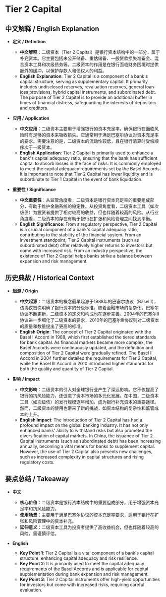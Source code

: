 # Tier 2 Capital

## 中文解释 / English Explanation

* **定义 / Definition**  
  - **中文解释**：二级资本（Tier 2 Capital）是银行资本结构中的一部分，属于补充资本。它主要包括未公开储备、重估储备、一般贷款损失准备金、混合资本工具和次级债务等。二级资本的作用是在银行面临财务困境时提供额外的缓冲，以保护存款人和债权人的利益。  
  - **English Explanation**: Tier 2 Capital is a component of a bank's capital structure, serving as supplementary capital. It primarily includes undisclosed reserves, revaluation reserves, general loan-loss provisions, hybrid capital instruments, and subordinated debt. The purpose of Tier 2 Capital is to provide an additional buffer in times of financial distress, safeguarding the interests of depositors and creditors.

* **应用 / Application**  
  - **中文应用**：二级资本主要用于增强银行的资本充足率，确保银行在面临风险时有足够的资本来吸收损失。它通常用于满足巴塞尔协议对资本充足率的要求。需要注意的是，二级资本的流动性较低，且在银行清算时受偿顺序次于一级资本。  
  - **English Application**: Tier 2 Capital is primarily used to enhance a bank's capital adequacy ratio, ensuring that the bank has sufficient capital to absorb losses in the face of risks. It is commonly employed to meet the capital adequacy requirements set by the Basel Accords. It is important to note that Tier 2 Capital has lower liquidity and is subordinate to Tier 1 Capital in the event of bank liquidation.

* **重要性 / Significance**  
  - **中文重要性**：从监管角度看，二级资本是银行资本充足率的重要组成部分，有助于维护金融系统的稳定性。从投资角度看，二级资本工具（如次级债）为投资者提供了相对较高的收益，但也伴随着较高的风险。从行业角度看，二级资本的存在有助于银行在扩张和风险管理之间找到平衡。  
  - **English Significance**: From a regulatory perspective, Tier 2 Capital is a crucial component of a bank's capital adequacy ratio, contributing to the stability of the financial system. From an investment standpoint, Tier 2 Capital instruments (such as subordinated debt) offer relatively higher returns to investors but come with increased risk. From an industry perspective, the existence of Tier 2 Capital helps banks strike a balance between expansion and risk management.

## 历史典故 / Historical Context

* **起源 / Origin**  
  - **中文起源**：二级资本的概念最早起源于1988年的巴塞尔协议（Basel I），该协议首次明确了银行资本的分级标准。随着金融市场的复杂化，巴塞尔协议不断更新，二级资本的定义和构成也在逐步完善。2004年的巴塞尔II协议进一步细化了二级资本的要求，2010年的巴塞尔III协议则对二级资本的质量和数量提出了更高的标准。  
  - **English Origin**: The concept of Tier 2 Capital originated with the Basel I Accord in 1988, which first established the tiered standards for bank capital. As financial markets became more complex, the Basel Accords were continuously updated, and the definition and composition of Tier 2 Capital were gradually refined. The Basel II Accord in 2004 further detailed the requirements for Tier 2 Capital, while the Basel III Accord in 2010 introduced higher standards for both the quality and quantity of Tier 2 Capital.

* **影响 / Impact**  
  - **中文影响**：二级资本的引入对全球银行业产生了深远影响。它不仅提高了银行的抗风险能力，还促进了资本市场的多元化发展。在中国，二级资本工具（如次级债）的发行规模逐年增加，成为银行补充资本的重要途径。然而，二级资本的使用也带来了新的挑战，如资本结构的复杂性和监管成本的上升。  
  - **English Impact**: The introduction of Tier 2 Capital has had a profound impact on the global banking industry. It has not only enhanced banks' ability to withstand risks but also promoted the diversification of capital markets. In China, the issuance of Tier 2 Capital instruments (such as subordinated debt) has been increasing annually, becoming a vital means for banks to supplement capital. However, the use of Tier 2 Capital also presents new challenges, such as increased complexity in capital structures and rising regulatory costs.

## 要点总结 / Takeaway

* **中文**  
  - **核心价值**：二级资本是银行资本结构中的重要组成部分，用于增强资本充足率和抗风险能力。  
  - **使用场景**：主要用于满足巴塞尔协议的资本充足率要求，适用于银行在扩张和风险管理中的资本补充。  
  - **延伸意义**：二级资本工具为投资者提供了高收益机会，但也伴随着较高的风险，需谨慎评估。

* **English**  
  - **Key Point 1**: Tier 2 Capital is a vital component of a bank's capital structure, enhancing capital adequacy and risk resilience.  
  - **Key Point 2**: It is primarily used to meet the capital adequacy requirements of the Basel Accords and is applicable for capital supplementation during bank expansion and risk management.  
  - **Key Point 3**: Tier 2 Capital instruments offer high-yield opportunities for investors but come with increased risks, requiring careful evaluation.